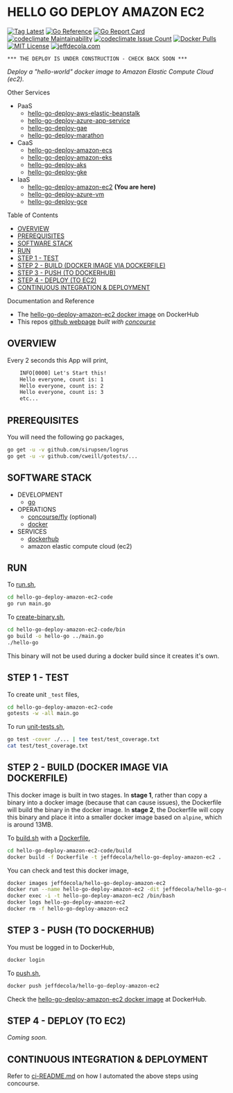 # HELLO GO DEPLOY AMAZON EC2

[![Tag Latest](https://img.shields.io/github/v/tag/jeffdecola/hello-go-deploy-amazon-ec2)](https://github.com/JeffDeCola/hello-go-deploy-amazon-ec2/tags)
[![Go Reference](https://pkg.go.dev/badge/github.com/JeffDeCola/hello-go-deploy-amazon-ec2.svg)](https://pkg.go.dev/github.com/JeffDeCola/hello-go-deploy-amazon-ec2)
[![Go Report Card](https://goreportcard.com/badge/github.com/JeffDeCola/hello-go-deploy-amazon-ec2)](https://goreportcard.com/report/github.com/JeffDeCola/hello-go-deploy-amazon-ec2)
[![codeclimate Maintainability](https://api.codeclimate.com/v1/badges/ce328e08ef7038607b16/maintainability)](https://codeclimate.com/github/JeffDeCola/hello-go-deploy-amazon-ec2/maintainability)
[![codeclimate Issue Count](https://codeclimate.com/github/JeffDeCola/hello-go-deploy-amazon-ec2/badges/issue_count.svg)](https://codeclimate.com/github/JeffDeCola/hello-go-deploy-amazon-ec2/issues)
[![Docker Pulls](https://badgen.net/docker/pulls/jeffdecola/hello-go-deploy-amazon-ec2?icon=docker&label=pulls)](https://hub.docker.com/r/jeffdecola/hello-go-deploy-amazon-ec2/)
[![MIT License](https://img.shields.io/:license-mit-blue.svg)](https://jeffdecola.mit-license.org)
[![jeffdecola.com](https://img.shields.io/badge/website-jeffdecola.com-blue)](https://jeffdecola.com)

```text
*** THE DEPLOY IS UNDER CONSTRUCTION - CHECK BACK SOON ***
```

_Deploy a "hello-world" docker image to
Amazon Elastic Compute Cloud (ec2)._

Other Services

* PaaS
  * [hello-go-deploy-aws-elastic-beanstalk](https://github.com/JeffDeCola/hello-go-deploy-aws-elastic-beanstalk)
  * [hello-go-deploy-azure-app-service](https://github.com/JeffDeCola/hello-go-deploy-azure-app-service)
  * [hello-go-deploy-gae](https://github.com/JeffDeCola/hello-go-deploy-gae)
  * [hello-go-deploy-marathon](https://github.com/JeffDeCola/hello-go-deploy-marathon)
* CaaS
  * [hello-go-deploy-amazon-ecs](https://github.com/JeffDeCola/hello-go-deploy-amazon-ecs)
  * [hello-go-deploy-amazon-eks](https://github.com/JeffDeCola/hello-go-deploy-amazon-eks)
  * [hello-go-deploy-aks](https://github.com/JeffDeCola/hello-go-deploy-aks)
  * [hello-go-deploy-gke](https://github.com/JeffDeCola/hello-go-deploy-gke)
* IaaS
  * [hello-go-deploy-amazon-ec2](https://github.com/JeffDeCola/hello-go-deploy-amazon-ec2)
    **(You are here)**
  * [hello-go-deploy-azure-vm](https://github.com/JeffDeCola/hello-go-deploy-azure-vm)
  * [hello-go-deploy-gce](https://github.com/JeffDeCola/hello-go-deploy-gce)

Table of Contents

* [OVERVIEW](https://github.com/JeffDeCola/hello-go-deploy-amazon-ec2#overview)
* [PREREQUISITES](https://github.com/JeffDeCola/hello-go-deploy-amazon-ec2#prerequisites)
* [SOFTWARE STACK](https://github.com/JeffDeCola/hello-go-deploy-amazon-ec2#software-stack)
* [RUN](https://github.com/JeffDeCola/hello-go-deploy-amazon-ec2#run)
* [STEP 1 - TEST](https://github.com/JeffDeCola/hello-go-deploy-amazon-ec2#step-1---test)
* [STEP 2 - BUILD (DOCKER IMAGE VIA DOCKERFILE)](https://github.com/JeffDeCola/hello-go-deploy-amazon-ec2#step-2---build-docker-image-via-dockerfile)
* [STEP 3 - PUSH (TO DOCKERHUB)](https://github.com/JeffDeCola/hello-go-deploy-amazon-ec2#step-3---push-to-dockerhub)
* [STEP 4 - DEPLOY (TO EC2)](https://github.com/JeffDeCola/hello-go-deploy-amazon-ec2#step-4---deploy-to-ec2)
* [CONTINUOUS INTEGRATION & DEPLOYMENT](https://github.com/JeffDeCola/hello-go-deploy-amazon-ec2#continuous-integration--deployment)

Documentation and Reference

* The
  [hello-go-deploy-amazon-ec2 docker image](https://hub.docker.com/r/jeffdecola/hello-go-deploy-amazon-ec2)
  on DockerHub
* This repos
  [github webpage](https://jeffdecola.github.io/hello-go-deploy-amazon-ec2/)
  _built with
  [concourse](https://github.com/JeffDeCola/hello-go-deploy-amazon-ec2/blob/master/ci-README.md)_

## OVERVIEW

Every 2 seconds this App will print,

```txt
    INFO[0000] Let's Start this!
    Hello everyone, count is: 1
    Hello everyone, count is: 2
    Hello everyone, count is: 3
    etc...
```

## PREREQUISITES

You will need the following go packages,

```bash
go get -u -v github.com/sirupsen/logrus
go get -u -v github.com/cweill/gotests/...
```

## SOFTWARE STACK

* DEVELOPMENT
  * [go](https://github.com/JeffDeCola/my-cheat-sheets/tree/master/software/development/languages/go-cheat-sheet)
* OPERATIONS
  * [concourse/fly](https://github.com/JeffDeCola/my-cheat-sheets/tree/master/software/operations/continuous-integration-continuous-deployment/concourse-cheat-sheet)
    (optional)
  * [docker](https://github.com/JeffDeCola/my-cheat-sheets/tree/master/software/operations/orchestration/builds-deployment-containers/docker-cheat-sheet)
* SERVICES
  * [dockerhub](https://hub.docker.com/)
  * amazon elastic compute cloud (ec2)

## RUN

To
[run.sh](https://github.com/JeffDeCola/hello-go-deploy-amazon-ec2/blob/master/hello-go-deploy-amazon-ec2-code/run.sh),

```bash
cd hello-go-deploy-amazon-ec2-code
go run main.go
```

To
[create-binary.sh](https://github.com/JeffDeCola/hello-go-deploy-amazon-ec2/blob/master/hello-go-deploy-amazon-ec2-code/bin/create-binary.sh),

```bash
cd hello-go-deploy-amazon-ec2-code/bin
go build -o hello-go ../main.go
./hello-go
```

This binary will not be used during a docker build
since it creates it's own.

## STEP 1 - TEST

To create unit `_test` files,

```bash
cd hello-go-deploy-amazon-ec2-code
gotests -w -all main.go
```

To run
[unit-tests.sh](https://github.com/JeffDeCola/hello-go-deploy-amazon-ec2/tree/master/hello-go-deploy-amazon-ec2-code/test/unit-tests.sh),

```bash
go test -cover ./... | tee test/test_coverage.txt
cat test/test_coverage.txt
```

## STEP 2 - BUILD (DOCKER IMAGE VIA DOCKERFILE)

This docker image is built in two stages.
In **stage 1**, rather than copy a binary into a docker image (because
that can cause issues), the Dockerfile will build the binary in the
docker image.
In **stage 2**, the Dockerfile will copy this binary
and place it into a smaller docker image based
on `alpine`, which is around 13MB.

To
[build.sh](https://github.com/JeffDeCola/hello-go-deploy-amazon-ec2/blob/master/hello-go-deploy-amazon-ec2-code/build/build.sh)
with a
[Dockerfile](https://github.com/JeffDeCola/hello-go-deploy-amazon-ec2/blob/master/hello-go-deploy-amazon-ec2-code/build/Dockerfile),

```bash
cd hello-go-deploy-amazon-ec2-code/build
docker build -f Dockerfile -t jeffdecola/hello-go-deploy-amazon-ec2 .
```

You can check and test this docker image,

```bash
docker images jeffdecola/hello-go-deploy-amazon-ec2
docker run --name hello-go-deploy-amazon-ec2 -dit jeffdecola/hello-go-deploy-amazon-ec2
docker exec -i -t hello-go-deploy-amazon-ec2 /bin/bash
docker logs hello-go-deploy-amazon-ec2
docker rm -f hello-go-deploy-amazon-ec2
```

## STEP 3 - PUSH (TO DOCKERHUB)

You must be logged in to DockerHub,

```bash
docker login
```

To
[push.sh](https://github.com/JeffDeCola/hello-go-deploy-amazon-ec2/blob/master/hello-go-deploy-amazon-ec2-code/push/push.sh),

```bash
docker push jeffdecola/hello-go-deploy-amazon-ec2
```

Check the
[hello-go-deploy-amazon-ec2 docker image](https://hub.docker.com/r/jeffdecola/hello-go-deploy-amazon-ec2)
at DockerHub.

## STEP 4 - DEPLOY (TO EC2)

_Coming soon._

## CONTINUOUS INTEGRATION & DEPLOYMENT

Refer to
[ci-README.md](https://github.com/JeffDeCola/hello-go-deploy-amazon-ec2/blob/master/ci-README.md)
on how I automated the above steps using concourse.
